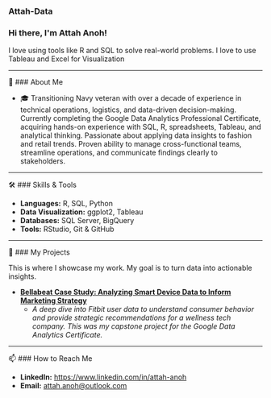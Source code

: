 ### Attah-Data

### Hi there, I'm Attah Anoh!

I love using tools like R and SQL to solve real-world problems.
I love to use Tableau and Excel for Visualization

---

🚀 ### About Me

* 🎓 Transitioning Navy veteran with over a decade of experience in technical operations, logistics, and data-driven decision-making. Currently completing the Google Data Analytics Professional Certificate, acquiring hands-on experience with SQL, R, spreadsheets, Tableau, and analytical thinking. Passionate about applying data insights to fashion and retail trends. Proven ability to manage cross-functional teams, streamline operations, and communicate findings clearly to stakeholders.
---

🛠️ ### Skills & Tools

* **Languages:** R, SQL, Python
* **Data Visualization:** ggplot2, Tableau
* **Databases:** SQL Server, BigQuery
* **Tools:** RStudio, Git & GitHub

---

📂 ### My Projects

This is where I showcase my work. My goal is to turn data into actionable insights.

* **[Bellabeat Case Study: Analyzing Smart Device Data to Inform Marketing Strategy](https://github.com/your-username/bellabeat-case-study)**
    * *A deep dive into Fitbit user data to understand consumer behavior and provide strategic recommendations for a wellness tech company. This was my capstone project for the Google Data Analytics Certificate.*

---

📫 ### How to Reach Me

* **LinkedIn:** https://www.linkedin.com/in/attah-anoh
* **Email:** attah.anoh@outlook.com
